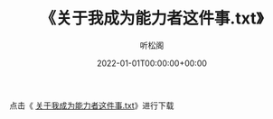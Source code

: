﻿---
title:  《关于我成为能力者这件事.txt》
date:   2022-01-01T00:00:00+00:00
author: 听松阁
layout: post
permalink: /关于我成为能力者这件事/
categories: 小说
tags: [小说]
---

点击《 [关于我成为能力者这件事.txt](http://img.660000.xyz/bookstukust/book/bntxt/10/关于我成为能力者这件事.txt)》进行下载